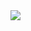 <body>     
    <div>
      &nbsp;
      <img src="https://media.giphy.com/media/FSuceFwvY1USTr2lvq/giphy.gif">
  </div>
</body>
